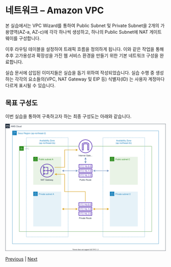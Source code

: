 # 네트워크 – Amazon VPC

본 실습에서는 VPC Wizard를 통하여 Public Subnet 및 Private Subnet을 2개의 가용영역(AZ-a, AZ-c)에 각각 하나씩 생성하고, 하나의 Public Subnet에 NAT 게이트웨이를 구성합니다.

이후 라우팅 테이블을 설정하여 트래픽 흐름을 정의하게 됩니다. 이와 같은 작업을 통해 추후 고가용성과 확장성을 가진 웹 서비스 환경을 만들기 위한 기본 네트워크 구성을 완료합니다.

실습 문서에 삽입된 이미지들은 실습을 돕기 위하여 작성되었습니다. 실습 수행 중 생성하는 각각의 요소들의(VPC, NAT Gateway 및 EIP 등) 식별자(ID) 는 사용자 계정마다 다르게 표시될 수 있습니다.

## 목표 구성도

이번 실습을 통하여 구축하고자 하는 최종 구성도는 아래와 같습니다.

![](./images/gid-network-01.svg)

[Previous](./advanced-modules.md) | [Next](./network/10-index.md)